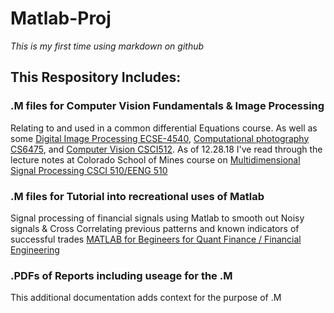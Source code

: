 # Matlab-Proj

*This is my first time using markdown on github*


## This Respository Includes: 


### .M files for Computer Vision Fundamentals & Image Processing
Relating to and used in a common differential Equations course. 
As well as some  [Digital Image Processing ECSE-4540](https://www.youtube.com/watch?v=UhDlL-tLT2U&list=PLuh62Q4Sv7BUf60vkjePfcOQc8sHxmnDX), [Computational photography CS6475](https://www.youtube.com/watch?v=45gqr8e6WG4&list=PLAwxTw4SYaPn-unAWtRMleY4peSe4OzIY), and [Computer Vision CSCI512](https://www.youtube.com/watch?v=skaQfPQFSyY&list=PL7v9EfkjLswLfjcI-qia-Z-e3ntl9l6vp).  As of 12.28.18  I've read through the lecture notes at Colorado School of Mines course on [Multidimensional Signal Processing  CSCI 510/EENG 510 ](http://inside.mines.edu/~whoff/courses/EENG510/) 

### .M files for Tutorial into recreational uses of Matlab
Signal processing of financial signals using Matlab to smooth out Noisy signals & Cross Correlating previous patterns and known 
indicators of successful trades [MATLAB for Begineers for Quant Finance / Financial Engineering](https://www.youtube.com/watch?v=TClFZ9V4s1w&list=PL_-KSXJS5pxMPrnEN_YmYkDHQuNGR8uiU&index=3)

### .PDFs of Reports including useage for the .M
This additional documentation adds context for the purpose of .M 

